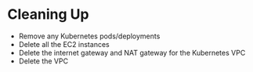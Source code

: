 # Cleaning Up

* Remove any Kubernetes pods/deployments
* Delete all the EC2 instances
* Delete the internet gateway and NAT gateway for the Kubernetes VPC
* Delete the VPC
